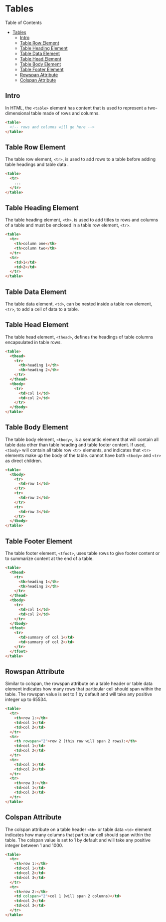 # Tables

Table of Contents

- [Tables](#tables)
  - [Intro](#intro)
  - [Table Row Element](#table-row-element)
  - [Table Heading Element](#table-heading-element)
  - [Table Data Element](#table-data-element)
  - [Table Head Element](#table-head-element)
  - [Table Body Element](#table-body-element)
  - [Table Footer Element](#table-footer-element)
  - [Rowspan Attribute](#rowspan-attribute)
  - [Colspan Attribute](#colspan-attribute)

## Intro

In HTML, the `<table>` element has content that is used to represent a two-dimensional table made of rows and columns.

```html
<table>
  <!-- rows and columns will go here -->
</table>
```

## Table Row Element

The table row element, `<tr>`, is used to add rows to a table before adding table headings and table data .

```html
<table>
  <tr>
    ...
  </tr>
</table>
```

## Table Heading Element

The table heading element, `<th>`, is used to add titles to rows and columns of a table and must be enclosed in a table row element, `<tr>`.

```html
<table>
  <tr>
    <th>column one</th>
    <th>column two</th>
  </tr>
  <tr>
    <td>1</td>
    <td>2</td>
  </tr>
</table>
```

## Table Data Element

The table data element, `<td>`, can be nested inside a table row element, `<tr>`, to add a cell of data to a table.

## Table Head Element

The table head element, `<thead>`, defines the headings of table columns encapsulated in table rows.

```html
<table>
  <thead>
    <tr>
      <th>heading 1</th>
      <th>heading 2</th>
    </tr>
  </thead>
  <tbody>
    <tr>
      <td>col 1</td>
      <td>col 2</td>
    </tr>
  </tbody>
</table>
```

## Table Body Element

The table body element, `<tbody>`, is a semantic element that will contain all table data other than table heading and table footer content. If used, `<tbody>` will contain all table row `<tr>` elements, and indicates that `<tr>` elements make up the body of the table. <table> cannot have both `<tbody>` and `<tr>` as direct children.

```html
<table>
  <tbody>
    <tr>
      <td>row 1</td>
    </tr>
    <tr>
      <td>row 2</td>
    </tr>
    <tr>
      <td>row 3</td>
    </tr>
  </tbody>
</table>
```

## Table Footer Element

The table footer element, `<tfoot>`, uses table rows to give footer content or to summarize content at the end of a table.

```html
<table>
  <thead>
    <tr>
      <th>heading 1</th>
      <th>heading 2</th>
    </tr>
  </thead>
  <tbody>
    <tr>
      <td>col 1</td>
      <td>col 2</td>
    </tr>
  </tbody>
  <tfoot>
    <tr>
      <td>summary of col 1</td>
      <td>summary of col 2</td>
    </tr>
  </tfoot>
</table>
```

## Rowspan Attribute

Similar to colspan, the rowspan attribute on a table header or table data element indicates how many rows that particular cell should span within the table. The rowspan value is set to 1 by default and will take any positive integer up to 65534.

```html
<table>
  <tr>
    <th>row 1:</th>
    <td>col 1</td>
    <td>col 2</td>
  </tr>
  <tr>
    <th rowspan="2">row 2 (this row will span 2 rows):</th>
    <td>col 1</td>
    <td>col 2</td>
  </tr>
  <tr>
    <td>col 1</td>
    <td>col 2</td>
  </tr>
  <tr>
    <th>row 3:</th>
    <td>col 1</td>
    <td>col 2</td>
  </tr>
</table>
```

## Colspan Attribute

The colspan attribute on a table header `<th>` or table data `<td>` element indicates how many columns that particular cell should span within the table. The colspan value is set to 1 by default and will take any positive integer between 1 and 1000.

```html
<table>
  <tr>
    <th>row 1:</th>
    <td>col 1</td>
    <td>col 2</td>
    <td>col 3</td>
  </tr>
  <tr>
    <th>row 2:</th>
    <td colspan="2">col 1 (will span 2 columns)</td>
    <td>col 2</td>
    <td>col 3</td>
  </tr>
</table>
```
